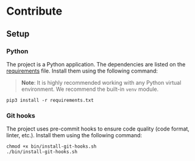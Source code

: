 # Contribute

## Setup

### Python

The project is a Python application. The dependencies are listed on the 
[requirements](requirements.txt) file. Install them using the following command:

> **Note**: It is highly recommended working with any Python virtual environment. We 
> recommend the built-in `venv` module.

```shell
pip3 install -r requirements.txt
```

### Git hooks

The project uses pre-commit hooks to ensure code quality (code format, linter, etc.). 
Install them using the following command:

```shell
chmod +x bin/install-git-hooks.sh
./bin/install-git-hooks.sh
```